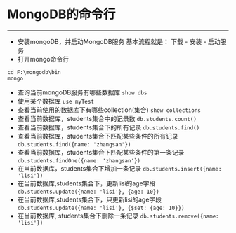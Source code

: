 # MongoDB的命令行

---

- 安装mongoDB，并启动MongoDB服务
  基本流程就是： 下载 - 安装 - 启动服务
- 打开mongo命令行
```
cd F:\mongodb\bin
mongo
```
- 查询当前mongoDB服务有哪些数据库
`show dbs`
- 使用某个数据库
`use myTest`
- 查看当前使用的数据库下有哪些collection(集合)
`show collections`
- 查看当前数据库，students集合中的记录数
`db.students.count()`
- 查看当前数据库，students集合下的所有记录
`db.students.find()`
- 查看当前数据库，students集合下匹配某些条件的所有记录
`db.students.find({name: 'zhangsan'})`
- 查看当前数据库，students集合下匹配某些条件的第一条记录
`db.students.findOne({name: 'zhangsan'})`
- 在当前数据库，students集合下增加一条记录
`db.students.insert({name: 'lisi'})`
- 在当前数据库,students集合下，更新lisi的age字段
`db.students.update({name: 'lisi'}, {age: 10})`
- 在当前数据库,students集合下，只更新lisi的age字段
`db.students.update({name: 'lisi'}, {$set: {age: 10}})`
- 在当前数据库, students集合下删除一条记录
`db.students.remove({name: 'lisi'})`
